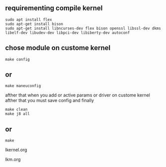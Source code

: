 
## requirementing compile kernel
```
sudo apt install flex 
sudo apt-get install bison
sudo apt-get install libncurses-dev flex bison openssl libssl-dev dkms libelf-dev libudev-dev libpci-dev libiberty-dev autoconf
```


## chose module on custome kernel
```
make config
```
## or
```
make maneuconfig
```
afther that when you add or active params or driver on custome kernel afther that you must save config and finally 


```
make clean
make j8 all
```
## or
```
make
```



lkernel.org

lkm.org

